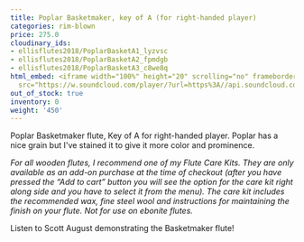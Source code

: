 ```yaml
---
title: Poplar Basketmaker, key of A (for right-handed player)
categories: rim-blown
price: 275.0
cloudinary_ids:
- ellisflutes2018/PoplarBasketA1_lyzvsc
- ellisflutes2018/PoplarBasketA2_fpmdgb
- ellisflutes2018/PoplarBasketA3_c8we8q
html_embed: <iframe width="100%" height="20" scrolling="no" frameborder="no" allow="autoplay"
  src="https://w.soundcloud.com/player/?url=https%3A//api.soundcloud.com/tracks/536548146&color=%23ff5500&inverse=false&auto_play=false&show_user=true"></iframe>
out_of_stock: true
inventory: 0
weight: '450'
---
```


Poplar Basketmaker flute, Key of A for right-handed player.  Poplar has a nice grain but I've stained it to give it more color and prominence.

*For all wooden flutes, I recommend one of my Flute Care Kits.  They are only available as an add-on purchase at the time of checkout (after you have pressed the “Add to cart” button you will see the option for the care kit right along side and you have to select it from the menu). The care kit includes the recommended wax, fine steel wool and instructions for maintaining the finish on your flute.  Not for use on ebonite flutes.*

Listen to Scott August demonstrating the Basketmaker flute!